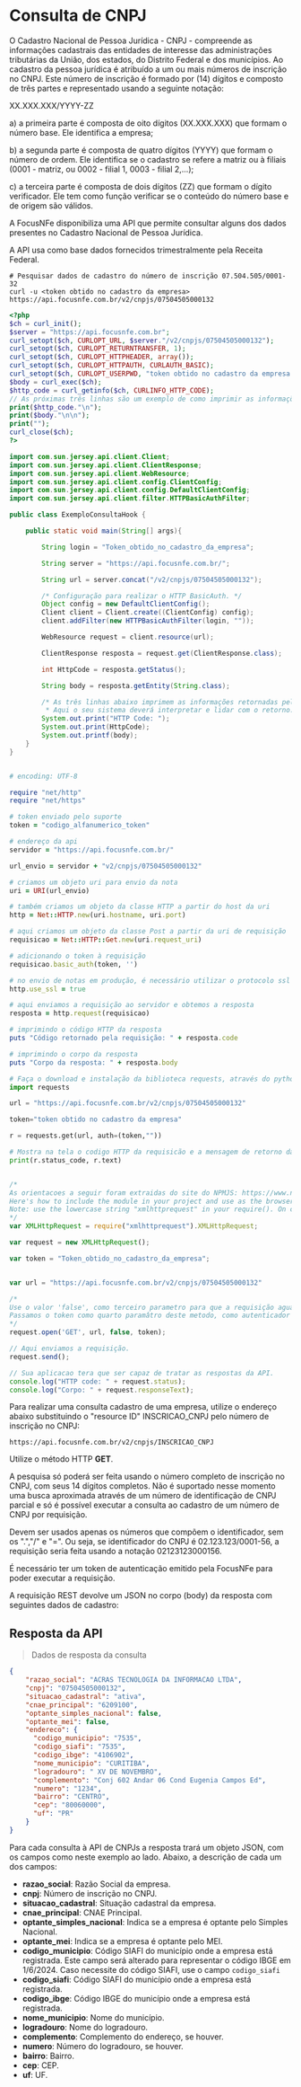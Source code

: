# Consulta de CNPJ

O Cadastro Nacional de Pessoa Jurídica - CNPJ - compreende as informações cadastrais das entidades de interesse das administrações tributárias da União, dos estados, do Distrito Federal e dos municípios. Ao cadastro da pessoa jurídica é atribuído a um ou mais números de inscrição no CNPJ. Este número de inscrição é formado por (14) dígitos e composto de três partes e representado usando a seguinte notação:

XX.XXX.XXX/YYYY-ZZ

a) a primeira parte é composta de oito dígitos (XX.XXX.XXX) que formam o número base. Ele identifica a empresa;

b) a segunda parte é composta de quatro dígitos (YYYY) que formam o número de ordem. Ele identifica se o cadastro se refere a matriz ou à filiais (0001 - matriz, ou 0002 - filial 1, 0003 - filial 2,...);

c) a terceira parte é composta de dois dígitos (ZZ) que formam o dígito verificador. Ele tem como função verificar se o conteúdo do número base e de origem são válidos.


A FocusNFe disponibiliza uma API que permite consultar alguns dos dados presentes no Cadastro Nacional de Pessoa Jurídica.

A API usa como base dados fornecidos trimestralmente pela Receita Federal.

```shell
# Pesquisar dados de cadastro do número de inscrição 07.504.505/0001-32
curl -u <token obtido no cadastro da empresa> https://api.focusnfe.com.br/v2/cnpjs/07504505000132
```

```php
<?php
$ch = curl_init();
$server = "https://api.focusnfe.com.br";
curl_setopt($ch, CURLOPT_URL, $server."/v2/cnpjs/07504505000132");
curl_setopt($ch, CURLOPT_RETURNTRANSFER, 1);
curl_setopt($ch, CURLOPT_HTTPHEADER, array());
curl_setopt($ch, CURLOPT_HTTPAUTH, CURLAUTH_BASIC);
curl_setopt($ch, CURLOPT_USERPWD, "token obtido no cadastro da empresa:");
$body = curl_exec($ch);
$http_code = curl_getinfo($ch, CURLINFO_HTTP_CODE);
// As próximas três linhas são um exemplo de como imprimir as informações de retorno da API.
print($http_code."\n");
print($body."\n\n");
print("");
curl_close($ch);
?>
```

```java
import com.sun.jersey.api.client.Client;
import com.sun.jersey.api.client.ClientResponse;
import com.sun.jersey.api.client.WebResource;
import com.sun.jersey.api.client.config.ClientConfig;
import com.sun.jersey.api.client.config.DefaultClientConfig;
import com.sun.jersey.api.client.filter.HTTPBasicAuthFilter;

public class ExemploConsultaHook {

    public static void main(String[] args){

        String login = "Token_obtido_no_cadastro_da_empresa";

        String server = "https://api.focusnfe.com.br/";

        String url = server.concat("/v2/cnpjs/07504505000132");

        /* Configuração para realizar o HTTP BasicAuth. */
        Object config = new DefaultClientConfig();
        Client client = Client.create((ClientConfig) config);
        client.addFilter(new HTTPBasicAuthFilter(login, ""));

        WebResource request = client.resource(url);

        ClientResponse resposta = request.get(ClientResponse.class);

        int HttpCode = resposta.getStatus();

        String body = resposta.getEntity(String.class);

        /* As três linhas abaixo imprimem as informações retornadas pela API.
         * Aqui o seu sistema deverá interpretar e lidar com o retorno. */
        System.out.print("HTTP Code: ");
        System.out.print(HttpCode);
        System.out.printf(body);
    }
}
```

```ruby

# encoding: UTF-8

require "net/http"
require "net/https"

# token enviado pelo suporte
token = "codigo_alfanumerico_token"

# endereço da api
servidor = "https://api.focusnfe.com.br/"

url_envio = servidor + "v2/cnpjs/07504505000132"

# criamos um objeto uri para envio da nota
uri = URI(url_envio)

# também criamos um objeto da classe HTTP a partir do host da uri
http = Net::HTTP.new(uri.hostname, uri.port)

# aqui criamos um objeto da classe Post a partir da uri de requisição
requisicao = Net::HTTP::Get.new(uri.request_uri)

# adicionando o token à requisição
requisicao.basic_auth(token, '')

# no envio de notas em produção, é necessário utilizar o protocolo ssl
http.use_ssl = true

# aqui enviamos a requisição ao servidor e obtemos a resposta
resposta = http.request(requisicao)

# imprimindo o código HTTP da resposta
puts "Código retornado pela requisição: " + resposta.code

# imprimindo o corpo da resposta
puts "Corpo da resposta: " + resposta.body

```

```python
# Faça o download e instalação da biblioteca requests, através do python-pip.
import requests

url = "https://api.focusnfe.com.br/v2/cnpjs/07504505000132"

token="token obtido no cadastro da empresa"

r = requests.get(url, auth=(token,""))

# Mostra na tela o codigo HTTP da requisicão e a mensagem de retorno da API
print(r.status_code, r.text)

```

```javascript

/*
As orientacoes a seguir foram extraidas do site do NPMJS: https://www.npmjs.com/package/xmlhttprequest
Here's how to include the module in your project and use as the browser-based XHR object.
Note: use the lowercase string "xmlhttprequest" in your require(). On case-sensitive systems (eg Linux) using uppercase letters won't work.
*/
var XMLHttpRequest = require("xmlhttprequest").XMLHttpRequest;

var request = new XMLHttpRequest();

var token = "Token_obtido_no_cadastro_da_empresa";


var url = "https://api.focusnfe.com.br/v2/cnpjs/07504505000132"

/*
Use o valor 'false', como terceiro parametro para que a requisição aguarde a resposta da API
Passamos o token como quarto paramâtro deste metodo, como autenticador do HTTP Basic Authentication.
*/
request.open('GET', url, false, token);

// Aqui enviamos a requisição.
request.send();

// Sua aplicacao tera que ser capaz de tratar as respostas da API.
console.log("HTTP code: " + request.status);
console.log("Corpo: " + request.responseText);

```

Para realizar uma consulta cadastro de uma empresa, utilize o endereço abaixo substituindo o "resource ID" INSCRICAO_CNPJ pelo número de inscrição no CNPJ:

`https://api.focusnfe.com.br/v2/cnpjs/INSCRICAO_CNPJ`

Utilize o método HTTP **GET**.

A pesquisa só poderá ser feita usando o número completo de inscrição no CNPJ, com seus 14 dígitos completos. Não é suportado nesse momento uma busca aproximada através de um número de identificação de CNPJ parcial e só é possível executar a consulta ao cadastro de um número de CNPJ por requisição.

Devem ser usados apenas os números que compõem o identificador, sem os ".","/" e "=". Ou seja, se identificador do CNPJ é 02.123.123/0001-56, a requisição seria feita usando a notação 02123123000156.

É necessário ter um token de autenticação emitido pela FocusNFe para poder executar a requisição.

A requisição REST devolve um JSON no corpo (body) da resposta com seguintes dados de cadastro:

## Resposta da API

> Dados de resposta da consulta

```json
{
    "razao_social": "ACRAS TECNOLOGIA DA INFORMACAO LTDA",
    "cnpj": "07504505000132",
    "situacao_cadastral": "ativa",
    "cnae_principal": "6209100",
    "optante_simples_nacional": false,
    "optante_mei": false,
    "endereco": {
      "codigo_municipio": "7535",
      "codigo_siafi": "7535",
      "codigo_ibge": "4106902",
      "nome_municipio": "CURITIBA",
      "logradouro": " XV DE NOVEMBRO",
      "complemento": "Conj 602 Andar 06 Cond Eugenia Campos Ed",
      "numero": "1234",
      "bairro": "CENTRO",
      "cep": "80060000",
      "uf": "PR"
    }
}
```

Para cada consulta à API de CNPJs a resposta trará um objeto JSON, com os campos como neste exemplo ao lado. Abaixo, a descrição de cada um dos campos:

 * **razao_social**: Razão Social da empresa.
 * **cnpj**: Número de inscrição no CNPJ.
 * **situacao_cadastral**: Situação cadastral da empresa.
 * **cnae_principal**: CNAE Principal.
 * **optante_simples_nacional**: Indica se a empresa é optante pelo Simples Nacional.
 * **optante_mei**: Indica se a empresa é optante pelo MEI.
  * **codigo_municipio**: Código SIAFI do município onde a empresa está registrada. Este campo será alterado para representar o código IBGE em 1/6/2024. Caso necessite do código SIAFI, use o campo `codigo_siafi`
  * **codigo_siafi**: Código SIAFI do município onde a empresa está registrada.
  * **codigo_ibge**: Código IBGE do município onde a empresa está registrada.
  * **nome_municipio**: Nome do município.
  * **logradouro**: Nome do logradouro.
  * **complemento**: Complemento do endereço, se houver.
  * **numero**: Número do logradouro, se houver.
  * **bairro**: Bairro.
  * **cep**: CEP.
  * **uf**: UF.
